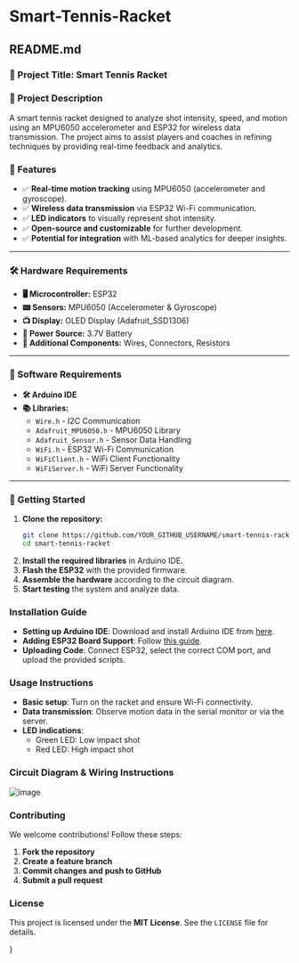 # Smart-Tennis-Racket

## **README.md**

### **📌 Project Title: Smart Tennis Racket**

### **📜 Project Description**
A smart tennis racket designed to analyze shot intensity, speed, and motion using an MPU6050 accelerometer and ESP32 for wireless data transmission. The project aims to assist players and coaches in refining techniques by providing real-time feedback and analytics.

### **🔹 Features**
- ✅ **Real-time motion tracking** using MPU6050 (accelerometer and gyroscope).
- ✅ **Wireless data transmission** via ESP32 Wi-Fi communication.
- ✅ **LED indicators** to visually represent shot intensity.
- ✅ **Open-source and customizable** for further development.
- ✅ **Potential for integration** with ML-based analytics for deeper insights.

---

### **🛠 Hardware Requirements**
- **🖥 Microcontroller:** ESP32
- **📟 Sensors:** MPU6050 (Accelerometer & Gyroscope)
- **📺 Display:** OLED Display (Adafruit_SSD1306)
- **🔋 Power Source:** 3.7V Battery
- **📡 Additional Components:** Wires, Connectors, Resistors

---

### **💾 Software Requirements**
- **🛠 Arduino IDE**
- **📚 Libraries:**
  - `Wire.h` - I2C Communication
  - `Adafruit_MPU6050.h` - MPU6050 Library
  - `Adafruit_Sensor.h` - Sensor Data Handling
  - `WiFi.h` - ESP32 Wi-Fi Communication
  - `WiFiClient.h` - WiFi Client Functionality
  - `WiFiServer.h` - WiFi Server Functionality

---

### **🚀 Getting Started**
1. **Clone the repository:**
   ```sh
   git clone https://github.com/YOUR_GITHUB_USERNAME/smart-tennis-racket.git
   cd smart-tennis-racket
   ```
2. **Install the required libraries** in Arduino IDE.
3. **Flash the ESP32** with the provided firmware.
4. **Assemble the hardware** according to the circuit diagram.
5. **Start testing** the system and analyze data.

### **Installation Guide**
- **Setting up Arduino IDE**: Download and install Arduino IDE from [here](https://www.arduino.cc/en/software).
- **Adding ESP32 Board Support**: Follow [this guide](https://github.com/espressif/arduino-esp32).
- **Uploading Code**: Connect ESP32, select the correct COM port, and upload the provided scripts.

### **Usage Instructions**
- **Basic setup**: Turn on the racket and ensure Wi-Fi connectivity.
- **Data transmission**: Observe motion data in the serial monitor or via the server.
- **LED indications**:
  - Green LED: Low impact shot
  - Red LED: High impact shot

### **Circuit Diagram & Wiring Instructions**
![image](https://github.com/user-attachments/assets/33419769-9524-431a-9cc0-07e09bf930fe)


### **Contributing**
We welcome contributions! Follow these steps:
1. **Fork the repository**
2. **Create a feature branch**
3. **Commit changes and push to GitHub**
4. **Submit a pull request**

### **License**
This project is licensed under the **MIT License**. See the `LICENSE` file for details.

}
